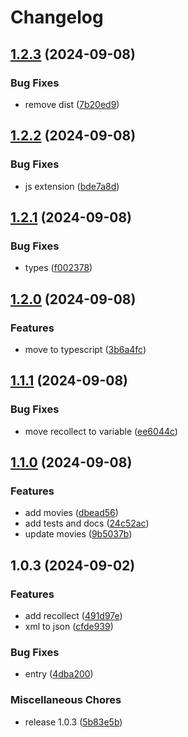 # Changelog

## [1.2.3](https://github.com/dubbs/shared/compare/v1.2.2...v1.2.3) (2024-09-08)


### Bug Fixes

* remove dist ([7b20ed9](https://github.com/dubbs/shared/commit/7b20ed9552f203ebbf757550f866ae0277f1b98f))

## [1.2.2](https://github.com/dubbs/shared/compare/v1.2.1...v1.2.2) (2024-09-08)


### Bug Fixes

* js extension ([bde7a8d](https://github.com/dubbs/shared/commit/bde7a8d892d9eb98e348e716da6e718e7baacc85))

## [1.2.1](https://github.com/dubbs/shared/compare/v1.2.0...v1.2.1) (2024-09-08)


### Bug Fixes

* types ([f002378](https://github.com/dubbs/shared/commit/f0023785d953552ab896929c499e18b8526a6483))

## [1.2.0](https://github.com/dubbs/shared/compare/v1.1.1...v1.2.0) (2024-09-08)


### Features

* move to typescript ([3b6a4fc](https://github.com/dubbs/shared/commit/3b6a4fc242412b3452e8565d1d396d83a1817672))

## [1.1.1](https://github.com/dubbs/shared/compare/v1.1.0...v1.1.1) (2024-09-08)


### Bug Fixes

* move recollect to variable ([ee6044c](https://github.com/dubbs/shared/commit/ee6044cf2967ec8c57f1e0e8d6c455f62b446649))

## [1.1.0](https://github.com/dubbs/shared/compare/v1.0.3...v1.1.0) (2024-09-08)


### Features

* add movies ([dbead56](https://github.com/dubbs/shared/commit/dbead567eb52aab26d233c03bcb1d913d1a95b66))
* add tests and docs ([24c52ac](https://github.com/dubbs/shared/commit/24c52ac690601cf3c32b736d201587a549a43005))
* update movies ([9b5037b](https://github.com/dubbs/shared/commit/9b5037b6bb2334134453a0eccba7311f7db2692f))

## 1.0.3 (2024-09-02)


### Features

* add recollect ([491d97e](https://github.com/dubbs/shared/commit/491d97ea740e6f61f9b639eda0d94a95322fd48d))
* xml to json ([cfde939](https://github.com/dubbs/shared/commit/cfde939c9c54e65caaa16ce226dea6b6863788e3))


### Bug Fixes

* entry ([4dba200](https://github.com/dubbs/shared/commit/4dba2006b2e07e4606d901c76532a328e17fbec4))


### Miscellaneous Chores

* release 1.0.3 ([5b83e5b](https://github.com/dubbs/shared/commit/5b83e5b5dda88832f96582c2397e5057e3ae58ea))
